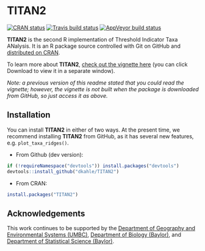 <!-- README.md is generated from README.Rmd. Please edit that file -->

TITAN2
======

<!-- badges: start -->

[![CRAN
status](https://www.r-pkg.org/badges/version/TITAN2)](https://cran.r-project.org/package=TITAN2)
[![Travis build
status](https://travis-ci.org/dkahle/TITAN2.svg?branch=master)](https://travis-ci.org/dkahle/TITAN2)
[![AppVeyor build
status](https://ci.appveyor.com/api/projects/status/github/dkahle/TITAN2?branch=master&svg=true)](https://ci.appveyor.com/project/dkahle/TITAN2)
<!-- badges: end -->

**TITAN2** is the second R implementation of Threshold Indicator Taxa
ANalysis. It is an R package source controlled with Git on GitHub and
[distributed on CRAN](https://cran.r-project.org/package=TITAN2).

To learn more about **TITAN2**, [check out the vignette
here](https://github.com/dkahle/TITAN2/blob/master/vignettes/titan2-intro.pdf)
(you can click Download to view it in a separate window).

*Note: a previous version of this readme stated that you could read the
vignette; however, the vignette is not built when the package is
downloaded from GitHub, so just access it as above.*

Installation
------------

You can install **TITAN2** in either of two ways. At the present time,
we recommend installing **TITAN2** from GitHub, as it has several new
features, e.g. `plot_taxa_ridges()`.

-   From Github (dev version):

``` r
if (!requireNamespace("devtools")) install.packages("devtools")
devtools::install_github("dkahle/TITAN2")
```

-   From CRAN:

``` r
install.packages("TITAN2")
```

Acknowledgements
----------------

This work continues to be supported by the [Department of Geography and
Environmental Systems (UMBC)](https://ges.umbc.edu/), [Department of
Biology (Baylor)](https://www.baylor.edu/biology/), and [Department of
Statistical Science (Baylor)](https://www.baylor.edu/statistics/).

